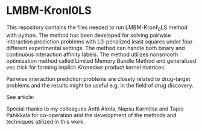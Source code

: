 # LMBM-Kronl0LS

This repository contains the files needed to run LMBM-Kron$\ell_0$LS method with python. The method has been developed for solving pairwise interaction prediction problems with L0-penalized least squares under four different experimental settings. The method can handle both binary and continuous interaction affinity labels. The method utilizes nonsmooth optimization method called Limited Memory Bundle Method and generalized vec trick for forming implicit Kronecker product kernel matrices.

Pairwise interaction prediction problems are closely related to drug-target problems and the results might be useful e.g. in the field of drug discovery.

See article: 

Special thanks to my colleagues Antti Airola, Napsu Karmitsa and Tapio Pahikkala for co-operation and the development of the methods and techniques utilized in this work.

